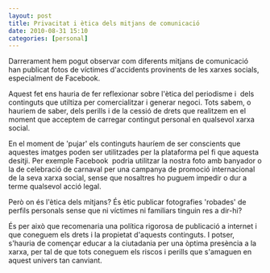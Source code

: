 ```yaml
---
layout: post
title: Privacitat i ètica dels mitjans de comunicació
date: 2010-08-31 15:10
categories: [personal]
---
```

Darrerament hem pogut observar com diferents mitjans de comunicació han publicat fotos de víctimes d'accidents provinents de les xarxes socials, especialment de Facebook.

Aquest fet ens hauria de fer reflexionar sobre l'ètica del periodisme i  dels continguts que utiltiza per comercialitzar i generar negoci. Tots sabem, o hauriem de saber, dels perills i de la cessió de drets que realitzem en el moment que acceptem de carregar contingut personal en qualsevol xarxa social.

En el moment de 'pujar' els continguts hauríem de ser conscients que aquestes imatges poden ser utilitzades per la plataforma pel fi que aquesta desitji. Per exemple Facebook  podria utilitzar la nostra foto amb banyador o la de celebració de carnaval per una campanya de promoció internacional de la seva xarxa social, sense que nosaltres ho puguem impedir o dur a terme qualsevol acció legal.

Però on és l'ètica dels mitjans? És ètic publicar fotografies 'robades' de perfils personals sense que ni víctimes ni familiars tinguin res a dir-hi?

És per això que recomenaria una política rigorosa de publicació a internet i que coneguem els drets i la propietat d'aquests continguts. I potser, s'hauria de començar educar a la ciutadania per una òptima presència a la xarxa, per tal de que tots coneguem els riscos i perills que s'amaguen en aquest univers tan canviant.
